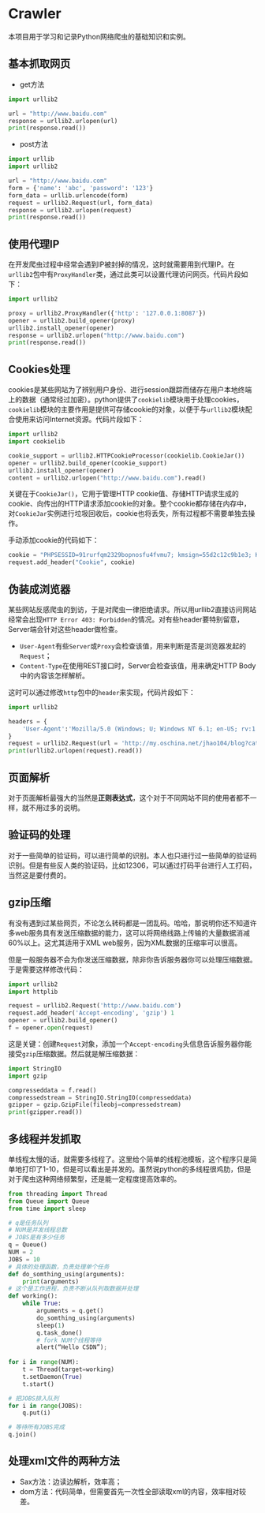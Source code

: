 # Crawler

本项目用于学习和记录Python网络爬虫的基础知识和实例。

## 基本抓取网页

- get方法

```python
import urllib2

url = "http://www.baidu.com"
response = urllib2.urlopen(url)
print(response.read())
```

- post方法

```python
import urllib
import urllib2

url = "http://www.baidu.com"
form = {'name': 'abc', 'password': '123'}
form_data = urllib.urlencode(form)
request = urllib2.Request(url, form_data)
response = urllib2.urlopen(request)
print(response.read())
```

## 使用代理IP

在开发爬虫过程中经常会遇到IP被封掉的情况，这时就需要用到代理IP。在`urllib2`包中有`ProxyHandler`类，通过此类可以设置代理访问网页。代码片段如下：

```python
import urllib2

proxy = urllib2.ProxyHandler({'http': '127.0.0.1:8087'})
opener = urllib2.build_opener(proxy)
urllib2.install_opener(opener)
response = urllib2.urlopen("http://www.baidu.com")
print(response.read())
```

## Cookies处理

cookies是某些网站为了辨别用户身份、进行session跟踪而储存在用户本地终端上的数据（通常经过加密）。python提供了`cookielib`模块用于处理cookies，`cookielib`模块的主要作用是提供可存储cookie的对象，以便于与`urllib2`模块配合使用来访问Internet资源。代码片段如下：

```python
import urllib2
import cookielib

cookie_support = urllib2.HTTPCookieProcessor(cookielib.CookieJar())
opener = urllib2.build_opener(cookie_support)
urllib2.install_opener(opener)
content = urllib2.urlopen("http://www.baidu.com").read()
```

关键在于`CookieJar()`，它用于管理HTTP cookie值、存储HTTP请求生成的cookie、向传出的HTTP请求添加cookie的对象。整个cookie都存储在内存中，对`CookieJar`实例进行垃圾回收后，cookie也将丢失，所有过程都不需要单独去操作。

手动添加cookie的代码如下：

```python
cookie = "PHPSESSID=91rurfqm2329bopnosfu4fvmu7; kmsign=55d2c12c9b1e3; KMUID=b6Ejc1XSwPq9o756AxnBAg="
request.add_header("Cookie", cookie)
```

## 伪装成浏览器

某些网站反感爬虫的到访，于是对爬虫一律拒绝请求。所以用urllib2直接访问网站经常会出现`HTTP Error 403: Forbidden`的情况。对有些header要特别留意，Server端会针对这些header做检查。

- `User-Agent`有些`Server`或`Proxy`会检查该值，用来判断是否是浏览器发起的`Request`；
- `Content-Type`在使用REST接口时，Server会检查该值，用来确定HTTP Body中的内容该怎样解析。

这时可以通过修改`http`包中的`header`来实现，代码片段如下：

```python
import urllib2

headers = {
    'User-Agent':'Mozilla/5.0 (Windows; U; Windows NT 6.1; en-US; rv:1.9.1.6) Gecko/20091201 Firefox/3.5.6'
}
request = urllib2.Request(url = 'http://my.oschina.net/jhao104/blog?catalog=3463517', headers = headers)
print(urllib2.urlopen(request).read())
```

## 页面解析

对于页面解析最强大的当然是**正则表达式**，这个对于不同网站不同的使用者都不一样，就不用过多的说明。

## 验证码的处理

对于一些简单的验证码，可以进行简单的识别。本人也只进行过一些简单的验证码识别。但是有些反人类的验证码，比如12306，可以通过打码平台进行人工打码，当然这是要付费的。

## gzip压缩

有没有遇到过某些网页，不论怎么转码都是一团乱码。哈哈，那说明你还不知道许多web服务具有发送压缩数据的能力，这可以将网络线路上传输的大量数据消减60%以上。这尤其适用于XML web服务，因为XML数据的压缩率可以很高。

但是一般服务器不会为你发送压缩数据，除非你告诉服务器你可以处理压缩数据。于是需要这样修改代码：

```python
import urllib2
import httplib

request = urllib2.Request('http://www.baidu.com')
request.add_header('Accept-encoding', 'gzip') 1
opener = urllib2.build_opener()
f = opener.open(request)
```

这是关键：创建`Request`对象，添加一个`Accept-encoding`头信息告诉服务器你能接受`gzip`压缩数据。然后就是解压缩数据：

```python
import StringIO
import gzip

compresseddata = f.read()
compressedstream = StringIO.StringIO(compresseddata)
gzipper = gzip.GzipFile(fileobj=compressedstream)
print(gzipper.read())
```

## 多线程并发抓取

单线程太慢的话，就需要多线程了。这里给个简单的线程池模板，这个程序只是简单地打印了1-10，但是可以看出是并发的。虽然说python的多线程很鸡肋，但是对于爬虫这种网络频繁型，还是能一定程度提高效率的。

```python
from threading import Thread
from Queue import Queue
from time import sleep

# q是任务队列
# NUM是并发线程总数
# JOBS是有多少任务
q = Queue()
NUM = 2
JOBS = 10
# 具体的处理函数，负责处理单个任务
def do_somthing_using(arguments):
    print(arguments)
# 这个是工作进程，负责不断从队列取数据并处理
def working():
    while True:
        arguments = q.get()
        do_somthing_using(arguments)
        sleep(1)
        q.task_done()
        # fork NUM个线程等待
        alert(“Hello CSDN”);
        
for i in range(NUM):
    t = Thread(target=working)
    t.setDaemon(True)
    t.start()

# 把JOBS排入队列
for i in range(JOBS):
    q.put(i)

# 等待所有JOBS完成
q.join()
```

## 处理xml文件的两种方法

- Sax方法：边读边解析，效率高；
- dom方法：代码简单，但需要首先一次性全部读取xml的内容，效率相对较差。

